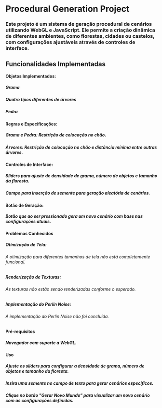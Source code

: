 # Procedural Generation Project
### Este projeto é um sistema de geração procedural de cenários utilizando WebGL e JavaScript. Ele permite a criação dinâmica de diferentes ambientes, como florestas, cidades ou castelos, com configurações ajustáveis através de controles de interface.

## Funcionalidades Implementadas
#### Objetos Implementados:

##### Grama
##### Quatro tipos diferentes de árvores
##### Pedra
#### Regras e Especificações:

##### Grama e Pedra: Restrição de colocação no chão.
##### Árvores: Restrição de colocação no chão e distância mínima entre outras árvores.
#### Controles de Interface:

##### Sliders para ajuste de densidade de grama, número de objetos e tamanho da floresta.
##### Campo para inserção de semente para geração aleatória de cenários.
#### Botão de Geração:

##### Botão que ao ser pressionado gera um novo cenário com base nas configurações atuais.
#### Problemas Conhecidos
##### Otimização de Tela:

###### A otimização para diferentes tamanhos de tela não está completamente funcional.
##### Renderização de Texturas:

###### As texturas não estão sendo renderizadas conforme o esperado.
##### Implementação do Perlin Noise:

###### A implementação do Perlin Noise não foi concluída.
#### Pré-requisitos
##### Navegador com suporte a WebGL.
#### Uso
##### Ajuste os sliders para configurar a densidade de grama, número de objetos e tamanho da floresta.
##### Insira uma semente no campo de texto para gerar cenários específicos.
##### Clique no botão "Gerar Novo Mundo" para visualizar um novo cenário com as configurações definidas.
